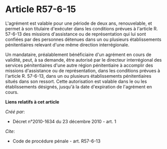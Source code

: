 # Article R57-6-15

L'agrément est valable pour une période de deux ans, renouvelable, et permet à son titulaire d'exécuter dans les conditions
prévues à l'article R. 57-6-13 des missions d'assistance ou de représentation qui lui sont confiées par des personnes
détenues dans un ou plusieurs établissements pénitentiaires relevant d'une même direction interrégionale. 

Un mandataire, préalablement bénéficiaire d'un agrément en cours de validité, peut, à sa demande, être autorisé par le
directeur interrégional des services pénitentiaires d'une autre région pénitentiaire à accomplir des missions d'assistance ou
de représentation, dans les conditions prévues à l'article R. 57-6-13, dans un ou plusieurs établissements pénitentiaires
situés dans son ressort. Cette autorisation est valable dans le ou les établissements désignés, jusqu'à la date d'expiration
de l'agrément en cours.

**Liens relatifs à cet article**

_Créé par_:

  - Décret n°2010-1634 du 23 décembre 2010 - art. 1

_Cite_:

  - Code de procédure pénale - art. R57-6-13
